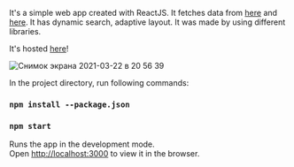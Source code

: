 It's a simple web app created with ReactJS. It fetches data from [here](https://jsonplaceholder.typicode.com) and [here](https://robohash.org).
It has dynamic search, adaptive layout. It was made by using different libraries.

It's hosted [here](https://kanybekov66.github.io/robofriends/)!

![Снимок экрана 2021-03-22 в 20 56 39](https://user-images.githubusercontent.com/39159646/112022670-b67f9a00-8b5c-11eb-9e66-a72e7d5ad837.png)


In the project directory, run following commands:

### `npm install --package.json`
### `npm start`

Runs the app in the development mode.<br />
Open [http://localhost:3000](http://localhost:3000) to view it in the browser.
